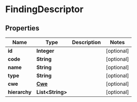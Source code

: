 
# FindingDescriptor

## Properties
Name | Type | Description | Notes
------------ | ------------- | ------------- | -------------
**id** | **Integer** |  |  [optional]
**code** | **String** |  |  [optional]
**name** | **String** |  |  [optional]
**type** | **String** |  |  [optional]
**cwe** | [**Cwe**](Cwe.md) |  |  [optional]
**hierarchy** | **List&lt;String&gt;** |  |  [optional]



